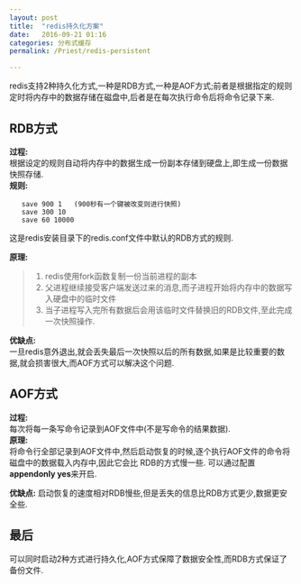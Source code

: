 ```yaml
---
layout: post  
title:  "redis持久化方案"  
date:   2016-09-21 01:16  
categories: 分布式缓存  
permalink: /Priest/redis-persistent 

---
```




redis支持2种持久化方式,一种是RDB方式,一种是AOF方式;前者是根据指定的规则定时将内存中的数据存储在磁盘中,后者是在每次执行命令后将命令记录下来.  
 
## RDB方式   
 
**过程:**  
       根据设定的规则自动将内存中的数据生成一份副本存储到硬盘上,即生成一份数据快照存储.  
**规则:** 
 
 ```
    save 900 1   (900秒有一个键被改变则进行快照)  
    save 300 10  
    save 60 10000  
 ```
 
这是redis安装目录下的redis.conf文件中默认的RDB方式的规则.  

**原理:**  

 > 1. redis使用fork函数复制一份当前进程的副本
 > 2. 父进程继续接受客户端发送过来的消息,而子进程开始将内存中的数据写入硬盘中的临时文件
 > 3. 当子进程写入完所有数据后会用该临时文件替换旧的RDB文件,至此完成一次快照操作.  
 
**优缺点:**   
    一旦redis意外退出,就会丢失最后一次快照以后的所有数据,如果是比较重要的数据,就会损害很大,而AOF方式可以解决这个问题.
    
## AOF方式   
**过程:**  
   每次将每一条写命令记录到AOF文件中(不是写命令的结果数据).  
**原理:**  
将命令行全部记录到AOF文件中,然后启动恢复的时候,逐个执行AOF文件的命令将磁盘中的数据载入内存中,因此它会比
 RDB的方式慢一些. 可以通过配置 **appendonly yes**来开启.
 
**优缺点:**
   启动恢复的速度相对RDB慢些,但是丢失的信息比RDB方式更少,数据更安全些.
 
## 最后
可以同时启动2种方式进行持久化,AOF方式保障了数据安全性,而RDB方式保证了备份文件.